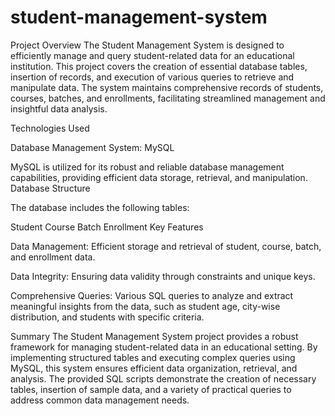 # student-management-system

Project Overview
The Student Management System is designed to efficiently manage and query student-related data for an educational institution. This project covers the creation of essential database tables, insertion of records, and execution of various queries to retrieve and manipulate data. The system maintains comprehensive records of students, courses, batches, and enrollments, facilitating streamlined management and insightful data analysis.

Technologies Used

Database Management System: MySQL

MySQL is utilized for its robust and reliable database management capabilities, providing efficient data storage, retrieval, and manipulation.
Database Structure

The database includes the following tables:

Student
Course
Batch
Enrollment
Key Features

Data Management: Efficient storage and retrieval of student, course, batch, and enrollment data.

Data Integrity: Ensuring data validity through constraints and unique keys.

Comprehensive Queries: Various SQL queries to analyze and extract meaningful insights from the data, such as student age, city-wise distribution, and students with specific criteria.

Summary
The Student Management System project provides a robust framework for managing student-related data in an educational setting. By implementing structured tables and executing complex queries using MySQL, this system ensures efficient data organization, retrieval, and analysis. The provided SQL scripts demonstrate the creation of necessary tables, insertion of sample data, and a variety of practical queries to address common data management needs.
